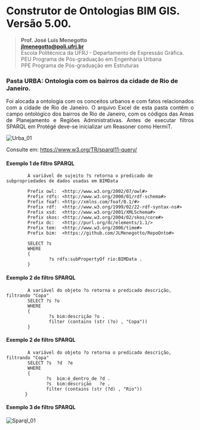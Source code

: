 # Construtor de Ontologias BIM GIS. Versão 5.00.
>**Prof. José Luis Menegotto**<br>
>**jlmenegotto@poli.ufrj.br**<br>
>Escola Politécnica da UFRJ - Departamento de Expressão Gráfica.<br>
>PEU Programa de Pós-graduação em Engenharia Urbana<br>
>PPE Programa de Pós-graduação em Estruturas<br>

### Pasta URBA: Ontologia com os bairros da cidade de Rio de Janeiro.

<p align="justify">Foi alocada a ontologia com os conceitos urbanos e com fatos relacionados com a cidade de Rio de Janeiro. O arquivo Excel de esta pasta contêm o campo ontológico dos bairros de Rio de Janeiro, com os códigos das Areas de Planejamento e Regiões Administrativas. Antes de executar filtros SPARQL em Protégé deve-se inicializar um Reasoner como HermiT.<br></b></p>

![Urba_01](https://github.com/user-attachments/assets/f6df7b45-11a0-444b-9589-5521e623cd07)

Consulte em: https://www.w3.org/TR/sparql11-query/

#### Exemplo 1 de filtro SPARQL 

            A variável de sujeito ?s retorna o predicado de subpropriedades de dados usadas em BIMData

            Prefix owl:  <http://www.w3.org/2002/07/owl#>
            Prefix rdfs: <http://www.w3.org/2000/01/rdf-schema#>
            Prefix foaf: <http://xmlns.com/foaf/0.1/#>
            Prefix rdf:  <http://www.w3.org/1999/02/22-rdf-syntax-ns#>
            Prefix xsd:  <http://www.w3.org/2001/XMLSchema#>
            Prefix skos: <http://www.w3.org/2004/02/skos/core#>
            Prefix dc:   <http://purl.org/dc/elements/1.1/>
            Prefix tem:  <http://www.w3.org/2006/time#>
            Prefix bim:  <https://github.com/JLMenegotto/RepoOnto#>

            SELECT ?s
            WHERE
            {   
                    ?s rdfs:subPropertyOf rio:BIMData .
            }

#### Exemplo 2 de filtro SPARQL 

            A variável do objeto ?o retorna o predicado descrição, filtrando "Copa"
            SELECT ?s ?o
            WHERE
            {   
                    ?s bim:descrição ?o .
                    filter (contains (str (?o) , "Copa"))
            }
        
#### Exemplo 2 de filtro SPARQL 

            A variável do objeto ?o retorna o predicado descrição, filtrando "Copa"
            SELECT ?s  ?d  ?e
            WHERE
            {   
                   ?s  bim:é_dentro_de ?d . 
                   ?s  bim:descrição   ?e .
                   filter (contains (str (?d) , "Rio"))
           }

#### Exemplo 3 de filtro SPARQL

![Sparql_01](https://github.com/JLMenegotto/OntologiaBIM/assets/9437020/0a1df997-bb93-4b06-ac53-9c87c1e9d790)
